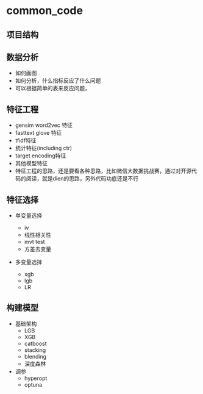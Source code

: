 # common_code 

## 项目结构

## 数据分析
- 如何画图
- 如何分析，什么指标反应了什么问题
- 可以根据简单的表来反应问题，
## 特征工程
- gensim word2vec 特征
- fasttext glove 特征
- tfidf特征
- 统计特征(including ctr)
- target encoding特征
- 其他模型特征
- 特征工程的思路，还是要看各种思路，比如微信大数据挑战赛，通过对开源代码的阅读，就是dien的思路，另外代码功底还是不行

## 特征选择
- 单变量选择
  - iv
  - 线性相关性
  - mvt test
  - 方差去变量

- 多变量选择
  - xgb
  - lgb
  - LR

## 构建模型

- 基础架构
  - LGB
  - XGB
  - catboost
  - stacking
  - blending
  - 深度森林
- 调参
  - hyperopt
  - optuna


